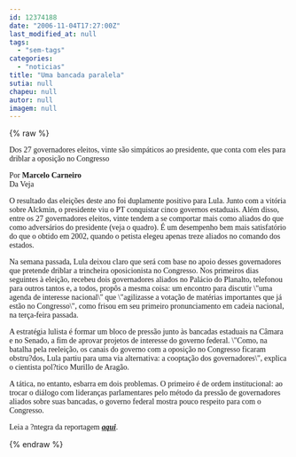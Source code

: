 ```yaml
---
id: 12374188
date: "2006-11-04T17:27:00Z"
last_modified_at: null
tags:
  - "sem-tags"
categories:
  - "noticias"
title: "Uma bancada paralela"
sutia: null
chapeu: null
autor: null
imagem: null
---
```

{% raw %}
<p><P><FONT face=Verdana>Dos 27 governadores eleitos, vinte são simpáticos ao presidente, que conta com eles para driblar a oposição no Congresso </FONT></P></p>
<p><P><FONT face=Verdana>Por <STRONG>Marcelo Carneiro</STRONG><BR>Da Veja </FONT></P></p>
<p><P><FONT face=Verdana>O resultado das eleições deste ano foi duplamente positivo para Lula. Junto com a vitória sobre Alckmin, o presidente viu o PT conquistar cinco governos estaduais. Além disso, entre os 27 governadores eleitos, vinte tendem a se comportar mais como aliados do que como adversários do presidente (veja o quadro). É um desempenho bem mais satisfatório do que o obtido em 2002, quando o petista elegeu apenas treze aliados no comando dos estados. </FONT></P></p>
<p><P><FONT face=Verdana>Na semana passada, Lula deixou claro que será com base no apoio desses governadores que pretende driblar a trincheira oposicionista no Congresso. Nos primeiros dias seguintes à eleição, recebeu dois governadores aliados no Palácio do Planalto, telefonou para outros tantos e, a todos, propôs a mesma coisa: um encontro para discutir \"uma agenda de interesse nacional\" que \"agilizasse a votação de matérias importantes que já estão no Congresso\", como frisou em seu primeiro pronunciamento em cadeia nacional, na terça-feira passada. </FONT></P></p>
<p><P><FONT face=Verdana>A estratégia lulista é formar um bloco de pressão junto às bancadas estaduais na Câmara e no Senado, a fim de aprovar projetos de interesse do governo federal. \"Como, na batalha pela reeleição, os canais do governo com a oposição no Congresso ficaram obstru?dos, Lula partiu para uma via alternativa: a cooptação dos governadores\", explica o cientista pol?tico Murillo de Aragão. </FONT></P></p>
<p><P><FONT face=Verdana>A tática, no entanto, esbarra em dois problemas. O primeiro é de ordem institucional: ao trocar o diálogo com lideranças parlamentares pelo método da pressão de governadores aliados sobre suas bancadas, o governo federal mostra pouco respeito para com o Congresso.</FONT></P></p>
<p><P><FONT face=Verdana>Leia a ?ntegra da reportagem <A href=\"https://veja.abril.com.br/081106/p_046.html\" target=_blank><STRONG><EM>aqui</EM></STRONG></A>.</FONT></P> </p>
{% endraw %}